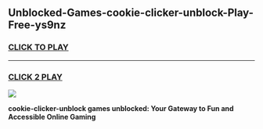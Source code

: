 
## Unblocked-Games-cookie-clicker-unblock-Play-Free-ys9nz
<h3>
<a href="https://premium76.site?title=cookie-clicker-unblock&ref=23A">CLICK TO PLAY</a></h3>
<hr>

<h3>
<a href="https://premium76.site?title=cookie-clicker-unblock&ref=23A">CLICK 2 PLAY</a>
  
</h3>

<a href="https://premium76.site?title=cookie-clicker-unblock&ref=23A"><img src="https://clearcache.store/games.png"></a>


**cookie-clicker-unblock games unblocked: Your Gateway to Fun and Accessible Online Gaming**
